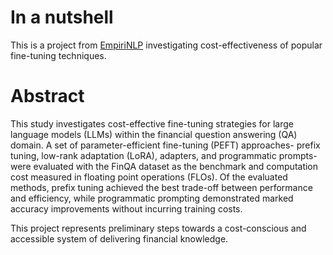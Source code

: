 # In a nutshell
This is a project from [EmpiriNLP](https://github.com/EmpiriNLP/FrugalML) investigating cost-effectiveness of popular fine-tuning techniques.

# Abstract
This study investigates cost-effective fine-tuning strategies for large language models (LLMs) within the financial question answering (QA) domain. A set of parameter-efficient fine-tuning (PEFT) approaches- prefix tuning, low-rank adaptation (LoRA), adapters, and programmatic prompts- were evaluated with the FinQA dataset as the benchmark and computation cost measured in floating point operations (FLOs). Of the evaluated methods, prefix tuning achieved the best trade-off between performance and efficiency, while programmatic prompting demonstrated marked accuracy improvements without incurring training costs. 

This project represents preliminary steps towards a cost-conscious and accessible system of delivering financial knowledge.